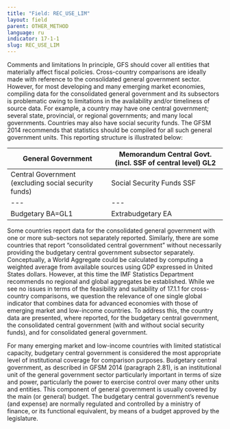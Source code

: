 ```yaml
---
title: "Field: REC_USE_LIM"
layout: field
parent: OTHER_METHOD
language: ru
indicator: 17-1-1
slug: REC_USE_LIM
---
```

Comments and limitations
In principle, GFS should cover all entities that materially affect fiscal policies. Cross-country comparisons are ideally made with reference to the consolidated general government sector. However, for most developing and many emerging market economies, compiling data for the consolidated general government and its subsectors is problematic owing to limitations in the availability and/or timeliness of source data. For example, a country may have one central government; several state, provincial, or regional governments; and many local governments. Countries may also have social security funds. The GFSM 2014 recommends that statistics should be compiled for all such general government units. This reporting structure is illustrated below:

General Government | Memorandum Central Govt. (incl. SSF of central level) GL2
--- | --- 
Central Government (excluding social security funds) | Social Security Funds SSF | State Governments SG |Local Governments LG | Consolidation Column CT | General Government GG=GL3|   
--- | --- | --- |--- |   |   |   |   |   |
Budgetary BA=GL1 | Extrabudgetary EA | Consolidation Column CC | Central Government CG |  | | | | |

Some countries report data for the consolidated general government with one or more sub-sectors not separately reported. Similarly, there are some countries that report “consolidated central government” without necessarily providing the budgetary central government subsector separately. Conceptually, a World Aggregate could be calculated by computing a weighted average from available sources using GDP expressed in United States dollars. However, at this time the IMF Statistics Department recommends no regional and global aggregates be established. While we see no issues in terms of the feasibility and suitability of 17.1.1 for cross-country comparisons, we question the relevance of one single global indicator that combines data for advanced economies with those of emerging market and low-income countries. To address this, the country data are presented, where reported, for the budgetary central government, the consolidated central government (with and without social security funds), and for consolidated general government. 

For many emerging market and low-income countries with limited statistical capacity, budgetary central government is considered the most appropriate level of institutional coverage for comparison purposes. Budgetary central government, as described in GFSM 2014 (paragraph 2.81), is an institutional unit of the general government sector particularly important in terms of size and power, particularly the power to exercise control over many other units and entities. This component of general government is usually covered by the main (or general) budget. The budgetary central government’s revenue (and expense) are normally regulated and controlled by a ministry of finance, or its functional equivalent, by means of a budget approved by the legislature.